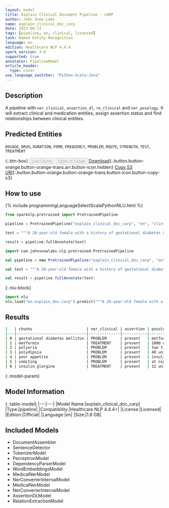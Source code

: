 ```yaml
---
layout: model
title: Explain Clinical Document Pipeline - CARP
author: John Snow Labs
name: explain_clinical_doc_carp
date: 2023-06-13
tags: [pipeline, en, clinical, licensed]
task: Named Entity Recognition
language: en
edition: Healthcare NLP 4.4.4
spark_version: 3.0
supported: true
annotator: PipelineModel
article_header:
  type: cover
use_language_switcher: "Python-Scala-Java"
---
```


## Description

A pipeline with `ner_clinical`, `assertion_dl`, `re_clinical` and `ner_posology`. It will extract clinical and medication entities, assign assertion status and find relationships between clinical entities.

## Predicted Entities

`DOSAGE`, `DRUG`, `DURATION`, `FORM`, `FREQUENCY`, `PROBLEM`, `ROUTE`, `STRENGTH`, `TEST`, `TREATMENT`



{:.btn-box}
<button class="button button-orange" disabled>Live Demo</button>
<button class="button button-orange" disabled>Open in Colab</button>
[Download](https://s3.amazonaws.com/auxdata.johnsnowlabs.com/clinical/models/explain_clinical_doc_carp_en_4.4.4_3.0_1686650677052.zip){:.button.button-orange.button-orange-trans.arr.button-icon.hidden}
[Copy S3 URI](s3://auxdata.johnsnowlabs.com/clinical/models/explain_clinical_doc_carp_en_4.4.4_3.0_1686650677052.zip){:.button.button-orange.button-orange-trans.button-icon.button-copy-s3}

## How to use

<div class="tabs-box" markdown="1">
{% include programmingLanguageSelectScalaPythonNLU.html %}

```python
from sparknlp.pretrained import PretrainedPipeline

pipeline = PretrainedPipeline("explain_clinical_doc_carp", "en", "clinical/models")

text = """A 28-year-old female with a history of gestational diabetes mellitus, used to take metformin 1000 mg two times a day, presented with a one-week history of polyuria , polydipsia , poor appetite , and vomiting. She was seen by the endocrinology service and discharged on 40 units of insulin glargine at night, 12 units of insulin lispro with meals."""

result = pipeline.fullAnnotate(text)
```
```scala
import com.johnsnowlabs.nlp.pretrained.PretrainedPipeline

val pipeline = new PretrainedPipeline("explain_clinical_doc_carp", "en", "clinical/models")

val text = """A 28-year-old female with a history of gestational diabetes mellitus, used to take metformin 1000 mg two times a day, presented with a one-week history of polyuria , polydipsia , poor appetite , and vomiting. She was seen by the endocrinology service and discharged on 40 units of insulin glargine at night, 12 units of insulin lispro with meals."""

val result = pipeline.fullAnnotate(text)
```


{:.nlu-block}
```python
import nlu
nlu.load("en.explain_doc.carp").predict("""A 28-year-old female with a history of gestational diabetes mellitus, used to take metformin 1000 mg two times a day, presented with a one-week history of polyuria , polydipsia , poor appetite , and vomiting. She was seen by the endocrinology service and discharged on 40 units of insulin glargine at night, 12 units of insulin lispro with meals.""")
```

</div>



## Results

```bash
|   | chunks                        | ner_clinical | assertion | posology_chunk   | ner_posology | relations |
|---|-------------------------------|--------------|-----------|------------------|--------------|-----------|
| 0 | gestational diabetes mellitus | PROBLEM      | present   | metformin        | Drug         | TrAP      |
| 1 | metformin                     | TREATMENT    | present   | 1000 mg          | Strength     | TrCP      |
| 2 | polyuria                      | PROBLEM      | present   | two times a day  | Frequency    | TrCP      |
| 3 | polydipsia                    | PROBLEM      | present   | 40 units         | Dosage       | TrWP      |
| 4 | poor appetite                 | PROBLEM      | present   | insulin glargine | Drug         | TrCP      |
| 5 | vomiting                      | PROBLEM      | present   | at night         | Frequency    | TrAP      |
| 6 | insulin glargine              | TREATMENT    | present   | 12 units         | Dosage       | TrAP      |
```

{:.model-param}
## Model Information

{:.table-model}
|---|---|
|Model Name:|explain_clinical_doc_carp|
|Type:|pipeline|
|Compatibility:|Healthcare NLP 4.4.4+|
|License:|Licensed|
|Edition:|Official|
|Language:|en|
|Size:|1.8 GB|

## Included Models

- DocumentAssembler
- SentenceDetector
- TokenizerModel
- PerceptronModel
- DependencyParserModel
- WordEmbeddingsModel
- MedicalNerModel
- NerConverterInternalModel
- MedicalNerModel
- NerConverterInternalModel
- AssertionDLModel
- RelationExtractionModel
